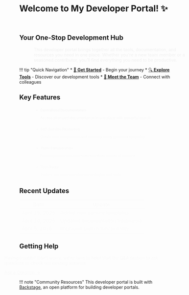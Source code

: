 # Welcome to My Developer Portal! ✨

<div style="animation: fadeIn 1.5s ease-in;">
<img src="/api/placeholder/1200/250" alt="Developer Portal Banner">
</div>

## Your One-Stop Development Hub

<div style="animation: slideInRight 1s ease-out;">
This developer portal brings together all the tools, documentation, and resources you need in one place. Whether you're a new team member or a seasoned contributor, you'll find everything you need to be productive.
</div>

!!! tip "Quick Navigation"
    * [🚀 **Get Started**](getting-started.md) - Begin your journey
    * [🔍 **Explore Tools**](tools.md) - Discover our development tools
    * [👥 **Meet the Team**](team.md) - Connect with colleagues

## Key Features

<div class="grid cards" markdown>

<div style="animation: bounceIn 1.2s;">

- **Centralized Documentation**
  
  Access all project documentation in one place with powerful search

</div>

<div style="animation: bounceIn 1.4s;">

- **Self-Service Resources**
  
  Create new components and services using approved templates

</div>

<div style="animation: bounceIn 1.6s;">

- **Team Collaboration**
  
  Find project owners and team members across all projects

</div>

<div style="animation: bounceIn 1.8s;">

- **Tech Radar**
  
  Explore our recommended technologies and tools

</div>

</div>

## Recent Updates

<div style="animation: fadeIn 2s;">

| Date | Update |
| ---- | ------ |
| April 15, 2025 | Added new service templates |
| April 10, 2025 | Updated documentation framework |
| April 5, 2025 | Improved search functionality |

</div>

## Getting Help

<div style="animation: slideInLeft 1s;">

Having trouble? Don't worry, we're here to help! Visit the Q&A section to ask questions or check out existing answers.

[Ask a Question →](../qeta)

</div>

!!! note "Community Resources"
    This developer portal is built with [Backstage](https://backstage.io/), an open platform for building developer portals.

<style>
@keyframes fadeIn {
  from { opacity: 0; }
  to { opacity: 1; }
}

@keyframes slideInRight {
  from { transform: translateX(50px); opacity: 0; }
  to { transform: translateX(0); opacity: 1; }
}

@keyframes slideInLeft {
  from { transform: translateX(-50px); opacity: 0; }
  to { transform: translateX(0); opacity: 1; }
}

@keyframes bounceIn {
  0% { transform: scale(0.8); opacity: 0; }
  70% { transform: scale(1.03); opacity: 1; }
  100% { transform: scale(1); opacity: 1; }
}
</style>
